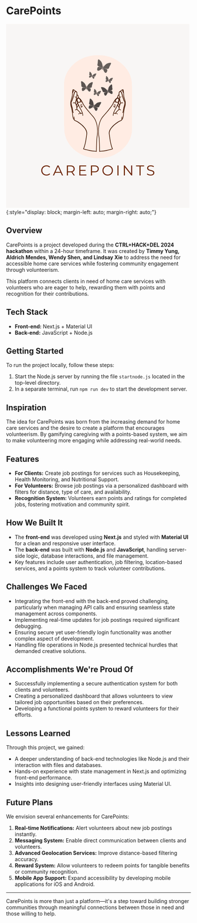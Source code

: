 # CarePoints
![CarePoints Logo](/public/logo.png){:style="display: block; margin-left: auto; margin-right: auto;"}
## Overview
CarePoints is a project developed during the **CTRL+HACK+DEL 2024 hackathon** within a 24-hour timeframe. It was created by **Timmy Yung, Aldrich Mendes, Wendy Shen, and Lindsay Xie** to address the need for accessible home care services while fostering community engagement through volunteerism. 

This platform connects clients in need of home care services with volunteers who are eager to help, rewarding them with points and recognition for their contributions.

## Tech Stack
- **Front-end:** Next.js + Material UI
- **Back-end:** JavaScript + Node.js

## Getting Started
To run the project locally, follow these steps:
1. Start the Node.js server by running the file `startnode.js` located in the top-level directory.
2. In a separate terminal, run `npm run dev` to start the development server.

## Inspiration
The idea for CarePoints was born from the increasing demand for home care services and the desire to create a platform that encourages volunteerism. By gamifying caregiving with a points-based system, we aim to make volunteering more engaging while addressing real-world needs.

## Features
- **For Clients:** Create job postings for services such as Housekeeping, Health Monitoring, and Nutritional Support.
- **For Volunteers:** Browse job postings via a personalized dashboard with filters for distance, type of care, and availability.
- **Recognition System:** Volunteers earn points and ratings for completed jobs, fostering motivation and community spirit.

## How We Built It
- The **front-end** was developed using **Next.js** and styled with **Material UI** for a clean and responsive user interface.
- The **back-end** was built with **Node.js** and **JavaScript**, handling server-side logic, database interactions, and file management.
- Key features include user authentication, job filtering, location-based services, and a points system to track volunteer contributions.

## Challenges We Faced
- Integrating the front-end with the back-end proved challenging, particularly when managing API calls and ensuring seamless state management across components.
- Implementing real-time updates for job postings required significant debugging.
- Ensuring secure yet user-friendly login functionality was another complex aspect of development.
- Handling file operations in Node.js presented technical hurdles that demanded creative solutions.

## Accomplishments We're Proud Of
- Successfully implementing a secure authentication system for both clients and volunteers.
- Creating a personalized dashboard that allows volunteers to view tailored job opportunities based on their preferences.
- Developing a functional points system to reward volunteers for their efforts.

## Lessons Learned
Through this project, we gained:
- A deeper understanding of back-end technologies like Node.js and their interaction with files and databases.
- Hands-on experience with state management in Next.js and optimizing front-end performance.
- Insights into designing user-friendly interfaces using Material UI.

## Future Plans
We envision several enhancements for CarePoints:
1. **Real-time Notifications:** Alert volunteers about new job postings instantly.
2. **Messaging System:** Enable direct communication between clients and volunteers.
3. **Advanced Geolocation Services:** Improve distance-based filtering accuracy.
4. **Reward System:** Allow volunteers to redeem points for tangible benefits or community recognition.
5. **Mobile App Support:** Expand accessibility by developing mobile applications for iOS and Android.

---

CarePoints is more than just a platform—it's a step toward building stronger communities through meaningful connections between those in need and those willing to help.
